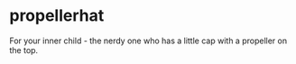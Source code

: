 # propellerhat
For your inner child - the nerdy one who has a little cap with a propeller on the top.
